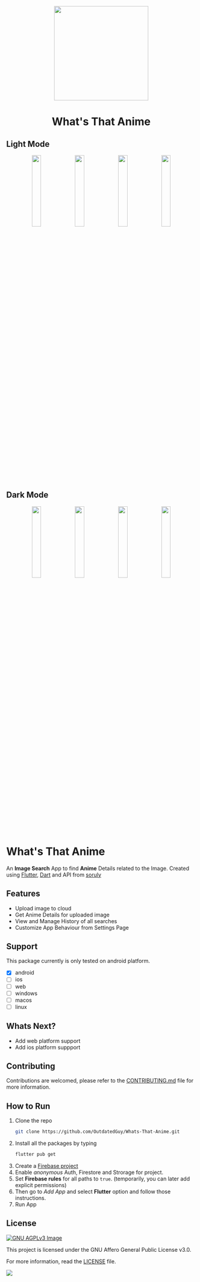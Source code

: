 <p align="center">
  <img src="https://user-images.githubusercontent.com/74326345/174189371-f1da1984-3ff3-4052-b996-9daf05cebe6b.png" width="250px" height="250px"></img>
</p>

<h1 align="center">What's That Anime</h1>

## Light Mode

<p align="center">
  <img src="https://user-images.githubusercontent.com/74326345/174191072-352c33b8-a0d4-4fe9-8248-b16ad11dd2d5.jpg" width="22%"></img>
  <img src="https://user-images.githubusercontent.com/74326345/174191073-33c1dc22-8917-4b2a-8f97-2ffcfe238cca.jpg" width="22%"></img>
  <img src="https://user-images.githubusercontent.com/74326345/174191075-442c1527-3a08-4457-b24f-2fa79c4175ec.jpg" width="22%"></img>
  <img src="https://user-images.githubusercontent.com/74326345/174191077-cd1945b1-3eb7-4449-8d03-77c6d9096bbc.jpg" width="22%"></img>
</p>

## Dark Mode

<p align="center">
  <img src="https://user-images.githubusercontent.com/74326345/174191079-4db45d72-e367-44ae-ad56-a9465c945d2f.jpg" width="22%"></img>
  <img src="https://user-images.githubusercontent.com/74326345/174191081-fa34f9e3-7e26-4942-87f5-a8366ac9c0e4.jpg" width="22%"></img>
  <img src="https://user-images.githubusercontent.com/74326345/174191084-b75732cf-da3c-4c66-9d88-b7052f5aa731.jpg" width="22%"></img>
  <img src="https://user-images.githubusercontent.com/74326345/174191068-ba6d5502-a021-4521-b152-cd4eccb7ba36.jpg" width="22%"></img>
</p>

# What's That Anime

An **Image Search** App to find **Anime** Details related to the Image. Created using [Flutter](https://flutter.dev/), [Dart](https://dart.dev/) and API from [soruly](https://soruly.github.io/trace.moe-api/#/)

## Features

- Upload image to cloud
- Get Anime Details for uploaded image
- View and Manage History of all searches
- Customize App Behaviour from Settings Page

## Support

This package currently is only tested on android platform.

- [x] android
- [ ] ios
- [ ] web
- [ ] windows
- [ ] macos
- [ ] linux

## Whats Next?

- Add web platform support
- Add ios platform suppport

## Contributing

Contributions are welcomed, please refer to the [CONTRIBUTING.md](CONTRIBUTING.md) file for more information.

## How to Run

1. Clone the repo
   ```sh
   git clone https://github.com/OutdatedGuy/Whats-That-Anime.git
   ```
2. Install all the packages by typing
   ```sh
   flutter pub get
   ```
3. Create a [Firebase project](https://console.firebase.google.com/)
4. Enable _anonymous_ Auth, Firestore and Strorage for project.
5. Set **Firebase rules** for all paths to `true`. (temporarily, you can later add explicit permissions)
6. Then go to _Add App_ and select **Flutter** option and follow those instructions.
7. Run App

## License

[![GNU AGPLv3 Image](https://www.gnu.org/graphics/agplv3-155x51.png)](https://www.gnu.org/licenses/agpl-3.0.en.html)

This project is licensed under the GNU Affero General Public License v3.0.

For more information, read the [LICENSE](LICENSE) file.

![](https://img.shields.io/badge/License-AGPL-blue.svg?style=flat-square)
